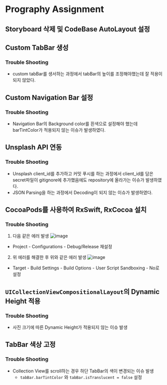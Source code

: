 # Prography Assignment

## Storyboard 삭제 및 CodeBase AutoLayout 설정

## Custom TabBar 생성

### Trouble Shooting
- custom tabBar를 생서하는 과정에서 tabBar의 높이를 조정해야했는데 잘 적용이 되지 않았다.

## Custom Navigation Bar 설정

### Trouble Shooting
- Navigation Bar의 Background color를 흰색으로 설정해야 했는데 barTintColor가 적용되지 않는 이슈가 발생하였다.

## Unsplash API 연동

### Trouble Shooting
- Unsplash client_id를 추가하고 커밋 푸시를 하는 과정에서 client_id를 담은 secret파일이 gitignore에 추가했음에도 repository에 올라가는 이슈가 발생하였다.
- JSON Parsing을 하는 과정에서 Decoding이 되지 않는 이슈가 발생하였다.

## CocoaPods를 사용하여 RxSwift, RxCocoa 설치

### Trouble Shooting
1. 다음 같은 에러 발생
![image](https://github.com/k2645/Prography_Assignment/assets/62226667/0417857d-bcd2-4051-909f-81c9838b253d)
- Project - Configurations - Debug/Release 재설정
2. 위 에러를 해결한 후 위와 같은 에러 발생
![image](https://github.com/k2645/Prography_Assignment/assets/62226667/3d5bd3e6-1444-4a90-aa9a-0b6c37e40627)
- Target - Build Settings - Build Options - User Script Sandboxing - No로 설정

## `UICollectionViewCompositionalLayout`의 Dynamic Height 적용

### Trouble Shooting
- 사진 크기에 따른 Dynamic Height가 적용되지 않는 이슈 발생

## TabBar 색상 고정

### Trouble Shooting
- Collection View를 scroll하는 경우 하단 TabBar의 색이 변경되는 이슈 발생
  - `tabBar.barTintColor` 와 `tabBar.isTranslucent = false` 설정
